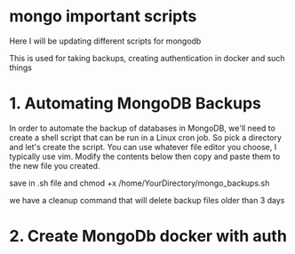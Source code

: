 # mongo important scripts

Here I will be updating different scripts for mongodb 

This is used for taking backups, creating authentication in docker and such things


# 1. Automating MongoDB Backups


 In order to automate the backup of databases in MongoDB, we'll need to create a shell script that can be run in a Linux cron job. So pick a directory and let's create the script. You can use whatever file editor you choose, I typically use vim. Modify the contents below then copy and paste them to the new file you created.

save in .sh file and chmod +x /home/YourDirectory/mongo_backups.sh

we have a cleanup command that will delete backup files older than 3 days


# 2. Create MongoDb docker with auth 


